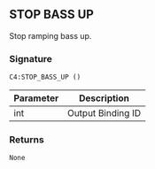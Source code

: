## STOP BASS UP

Stop ramping bass up.

### Signature

`C4:STOP_BASS_UP ()`


| Parameter | Description |
| --- | --- |
| int | Output Binding ID |


### Returns

`None`